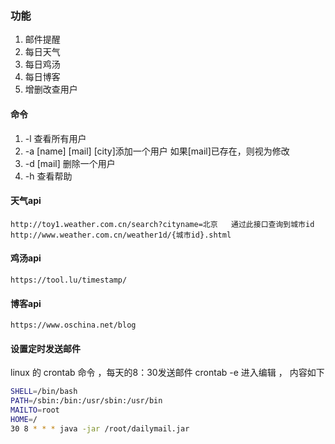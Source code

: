 ### 功能

1. 邮件提醒
2. 每日天气
3. 每日鸡汤
4. 每日博客
5. 增删改查用户


#### 命令
1. -l 查看所有用户
2. -a [name] [mail] [city]添加一个用户 如果[mail]已存在，则视为修改
3. -d [mail] 删除一个用户
4. -h 查看帮助


#### 天气api


 ```url
 http://toy1.weather.com.cn/search?cityname=北京   通过此接口查询到城市id
 http://www.weather.com.cn/weather1d/{城市id}.shtml 
 ```


#### 鸡汤api

 ```url
 https://tool.lu/timestamp/
 ```

#### 博客api

 ```url
 https://www.oschina.net/blog
 ```

#### 设置定时发送邮件
linux 的 crontab 命令 ，每天的8：30发送邮件
crontab -e 进入编辑 ， 内容如下

```sh
SHELL=/bin/bash
PATH=/sbin:/bin:/usr/sbin:/usr/bin
MAILTO=root
HOME=/
30 8 * * * java -jar /root/dailymail.jar
```
